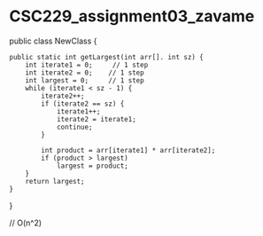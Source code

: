 # CSC229_assignment03_zavame
public class NewClass {

    public static int getLargest(int arr[]. int sz) {
        int iterate1 = 0;     // 1 step
        int iterate2 = 0;    // 1 step
        int largest = 0;     // 1 step
        while (iterate1 < sz - 1) {       
            iterate2++;
            if (iterate2 == sz) {
                iterate1++;
                iterate2 = iterate1;
                continue;
            }
       
            int product = arr[iterate1] * arr[iterate2];
            if (product > largest)
                largest = product;
        }
        return largest;
    }
}

// O(n^2)
